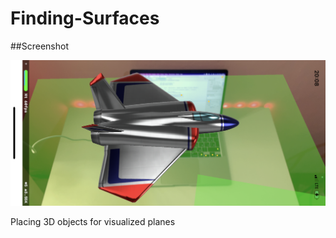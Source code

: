 # Finding-Surfaces

##Screenshot

![Screenshot](https://github.com/Natalia-Sharapova/Finding-Surfaces/blob/main/Finding%20Surfaces/Screenshot/Screenshot.png?raw=true)

Placing 3D objects for visualized planes
